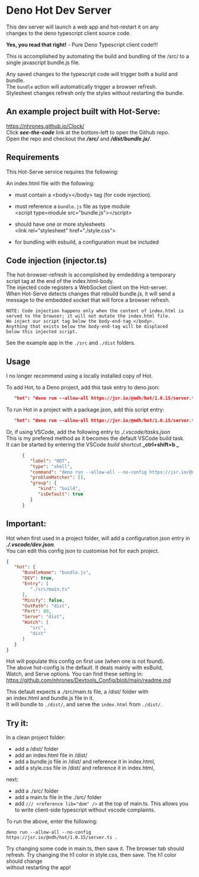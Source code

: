 # Deno Hot Dev Server

This dev server will launch a web app and hot-restart it on any\
changes to the deno typescript client source code.

**Yes, you read that right!** - Pure Deno Typescript client code!!!

This is accomplished by automating the build and bundling of the /src/ to a
single javascript bundle.js file.

Any saved changes to the typescript code will trigger both a build and bundle.\
The `bundle` action will automatically trigger a browser refresh.\
Stylesheet changes refresh only the styles without restarting the bundle.

## An example project built with Hot-Serve: 
https://nhrones.github.io/Clock/   
Click **_see-the-code_** link at the bottom-left to open the Github repo.   
Open the repo and checkout the **_/src/_** and **_/dist/bundle.js/_**.

## Requirements

This Hot-Serve service requires the following:

An index.html file with the following:

- must contain a \<body\>\</body\> tag (for code injection).

- must reference a `bundle.js` file as type module\
  \<script type=module src="bundle.js"\>\</script\>

- should have one or more stylesheets\
  \<link rel="stylesheet" href="./style.css"\>

- for bundling with esbuild, a configuration must be included


## Code injection (injector.ts)

The hot-browser-refresh is accomplished by emdedding a temporary\
script tag at the end of the index.html-body.\
The injected code registers a WebSocket client on the Hot-server.\
When Hot-Serve detects changes that rebuild bundle.js, it will send a\
message to the embedded socket that will force a browser refresh.

```
NOTE: Code injection happens only when the content of index.html is     
served to the browser; it will not mutate the index.html file.
We inject our script tag below the body-end-tag </body>.
Anything that exists below the body-end-tag will be displaced    
below this injected script.
```

See the example app in the `./src` and `./dist` folders.   

## Usage
I no longer recommend using a locally installed copy of Hot.   

To add Hot, to a Deno project, add this task entry to deno.json:
```json
   "hot": "deno run --allow-all https://jsr.io/@ndh/hot/1.0.15/server.ts"
```
To run Hot in a project with a package.json, add this script entry:
```json
   "hot": "deno run --allow-all https://jsr.io/@ndh/hot/1.0.15/server.ts"
```
Or, if using VSCode, add the following entry to _./.vscode/tasks.json_    
This is my prefered method as it becomes the default VSCode build task.     
It can be started by entering the VSCode _build_ shortcut **_ctrl+shift+b _**  
```json
      {
         "label": "HOT",
         "type": "shell",
         "command": "deno run --allow-all --no-config https://jsr.io/@ndh/hot/1.0.15/server.ts .",
         "problemMatcher": [],
         "group": {
            "kind": "build",
            "isDefault": true
         }
      }
```

## Important:

Hot when first used in a project folder, will add a configuration json entry in
**_./.vscode/dev.json_**.   
You can edit this config json to customise hot for each project.

```json
{
   "hot": {
      "BundleName": "bundle.js",
      "DEV": true,
      "Entry": [
         "./src/main.ts"
      ],
      "Minify": false,
      "OutPath": "dist",
      "Port": 80,
      "Serve": "dist",
      "Watch": [
         "src",
         "dist"
      ]
   }
}
```
Hot will populate this config on first use (when one is not found).    
The above hot-config is the default. It deals mainly with esBuild,    
Watch, and Serve options. You can find these setting in:
https://github.com/nhrones/Devtools_Config/blob/main/readme.md

This default expects a ./src/main.ts file, a /dist/ folder with   
an index.html and bundle.js file in it.    
It will bundle to `./dist/`, and serve the `index.html` from `./dist/`.

## Try it:
In a clean project folder: 
  - add a /dist/ folder 
  - add an index.html file in /dist/  
  - add a bundle.js file in /dist/ and reference it in index.html,
  - add a style.css file in /dist/ and reference it in index.html,   

next:
  - add a ./src/ folder
  - add a main.ts file in the ./src/ folder   
  - add `/// <reference lib="dom" />` at the top of main.ts. This allows you to write client-side typescript without vscode complaints.   

To run the above, enter the following:
``` 
deno run --allow-all --no-config https://jsr.io/@ndh/hot/1.0.15/server.ts .
```
Try changing some code in main.ts, then save it. The browser tab should refresh.
Try changing the h1 color in style.css, then save. The h1 color should change\
without restarting the app!

